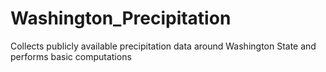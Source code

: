 # Washington_Precipitation
Collects publicly available precipitation data around Washington State and performs basic computations
